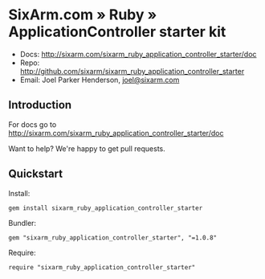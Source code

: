 # SixArm.com » Ruby » <br> ApplicationController starter kit

* Docs: <http://sixarm.com/sixarm_ruby_application_controller_starter/doc>
* Repo: <http://github.com/sixarm/sixarm_ruby_application_controller_starter>
* Email: Joel Parker Henderson, <joel@sixarm.com>


## Introduction

For docs go to <http://sixarm.com/sixarm_ruby_application_controller_starter/doc>

Want to help? We're happy to get pull requests.


## Quickstart

Install:

    gem install sixarm_ruby_application_controller_starter

Bundler:

    gem "sixarm_ruby_application_controller_starter", "=1.0.8"

Require:

    require "sixarm_ruby_application_controller_starter"

